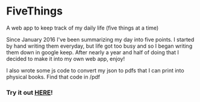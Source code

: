 # FiveThings
A web app to keep track of my daily life (five things at a time)

Since January 2016 I've been summarizing my day into five points. I started by hand writing them everyday, but life got too busy and so I began writing them down in google keep. After nearly a year and half of doing that I decided to make it into my own web app, enjoy!

I also wrote some js code to convert my json to pdfs that I can print into physical books. Find that code in /pdf

### Try it out [HERE](https://five--things.herokuapp.com/)!
